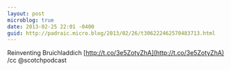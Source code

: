 ```yaml
---
layout: post
microblog: true
date: 2013-02-25 22:01 -0400
guid: http://padraic.micro.blog/2013/02/26/t306222462570483713.html
---
```

Reinventing  Bruichladdich [http://t.co/3e5ZotyZhA](http://t.co/3e5ZotyZhA) /cc @scotchpodcast

